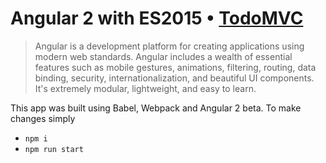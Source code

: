 # Angular 2 with ES2015 • [TodoMVC](http://todomvc.com)

> Angular is a development platform for creating applications using modern web standards. Angular includes a wealth of essential features such as mobile gestures, animations, filtering, routing, data binding, security, internationalization, and beautiful UI components. It's extremely modular, lightweight, and easy to learn.

This app was built using Babel, Webpack and Angular 2 beta. To make changes simply

* `npm i`
* `npm run start`


